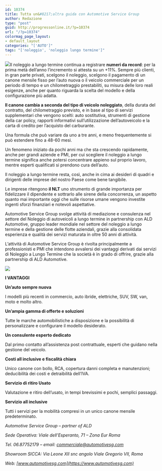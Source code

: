 ```yaml
---
id: 10374
title: Tutta un&#8217;altra guida con Automotive Service Group
author: Redazione
type: "post"
guid: http://progressonline.it/?p=10374
url: "/?p=10374"
colormag_page_layout:
- default_layout
categories: "['AUTO']"
tags: "['noleggio', 'noleggio lungo termine']"
---
```


![](https://progressonline.it/wp-content/uploads/2018/12/slide-1-1024x472.jpg)Il noleggio a lungo termine continua a registrare **numeri da record**: per la prima metà dell’anno l’incremento si attesta su un +11%. Sempre più clienti, in gran parte privati, scelgono il noleggio, scelgono il pagamento di un canone mensile fisso per l’auto nuova o il veicolo commerciale per un periodo di tempo e un chilometraggio prestabiliti, su misura delle loro reali esigenze, anche per quanto riguarda la scelta del modello e della configurazione più adatta.

**Il canone cambia a seconda del tipo di veicolo noleggiato**, della durata del contratto, del chilometraggio previsto, e in base al tipo di servizi supplementari che vengono scelti: auto sostitutiva, strumenti di gestione della car policy, rapporti informativi sull’utilizzazione dell’autoveicolo e la carta di credito per l’acquisto del carburante.

Una formula che può variare da uno a tre anni, e meno frequentemente si può estendere fino a 48-60 mesi.

Un fenomeno iniziato da pochi anni ma che sta crescendo rapidamente, anche per grandi aziende e PMI, per cui scegliere il noleggio a lungo termine significa anche potersi concentrare appieno sul proprio lavoro, mentre esperti qualificati si prendono cura dell’auto.

Il noleggio a lungo termine resta, così, anche in cima ai desideri di quadri e dirigenti delle imprese del nostro Paese come bene tangibile.

Le imprese ritengono **il NLT** uno strumento di grande importanza per fidelizzare il dipendente e sottrarlo alle sirene della concorrenza, un aspetto quanto mai importante oggi che sulle risorse umane vengono investite ingenti sforzi finanziari e notevoli aspettative.

Automotive Service Group svolge attività di mediazione e consulenza nel settore del Noleggio di autoveicoli a lungo termine in partnership con ALD Automotive, gruppo leader mondiale nel settore del noleggio a lungo termine e della gestione delle flotte aziendali, grazie alla consolidata esperienza e qualità dei servizi maturata in oltre 50 anni di attività.

L’attività di Automotive Service Group è rivolta principalmente a professionisti e PMI che intendono avvalersi dei vantaggi derivati dai servizi di Noleggio a Lungo Termine che la società è in grado di offrire, grazie alla partnership di ALD Automotive.

![](https://progressonline.it/wp-content/uploads/2018/12/logoasg.png)

**I VANTAGGI**

**Un’auto sempre nuova**

I modelli più recenti in commercio, auto ibride, elettriche, SUV, SW, van, moto e molto altro.

**Un’ampia gamma di offerte e soluzioni**

Tutte le marche automobilistiche a disposizione e la possibilità di personalizzare e configurare il modello desiderato.

**Un consulente esperto dedicato**

Dal primo contatto all’assistenza post contrattuale, esperti che guidano nella gestione del veicolo.

**Costi all inclusive e fiscalità chiara**

Unico canone con bollo, RCA, copertura danni completa e manutenzioni; deducibilità dei costi e detraibilità dell’IVA.

**Servizio di ritiro Usato**

Valutazione e ritiro dell’usato, in tempi brevissimi e pochi, semplici passaggi.

**Servizio all inclusive**

Tutti i servizi per la mobilità compresi in un unico canone mensile predeterminato.

*Automotive Service Group – partner of ALD*

*Sede Operativa: Viale dell’Esperanto, 71 – Zona Eur Roma*

*Tel. 06.87752179 – email: commerciale@automotivesg.com*

*Showroom SICCA: Via Leone XII snc angolo Viale Gregorio VII, Roma*

*Web: [www.automotivesg.com](https://www.automotivesg.com)*